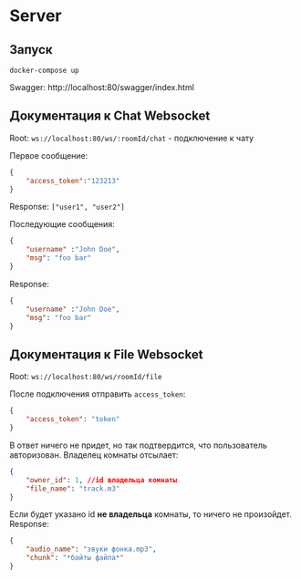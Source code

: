 # Server
## Запуск
`docker-compose up`

Swagger: http://localhost:80/swagger/index.html

## Документация к Chat Websocket

Root: `ws://localhost:80/ws/:roomId/chat` - подключение к чату

Первое сообщение:
```json
{
    "access_token":"123213"
}
```
Response: `["user1", "user2"]`

Последующие сообщения:
```json
{
    "username" :"John Doe",
    "msg": "foo bar"
}
```

Response:

```json
{
    "username" :"John Doe",
    "msg": "foo bar"
}
```


## Документация к File Websocket
Root: `ws://localhost:80/ws/roomId/file`

После подключения отправить `access_token`:
```json
{
    "access_token": "token"
}
```
В ответ ничего не придет, но так подтвердится, что пользователь авторизован.
Владелец комнаты отсылает:
```json
{
    "owner_id": 1, //id владельца комнаты 
    "file_name": "track.m3"
}
```
Если будет указано id **не владельца** комнаты, то ничего не произойдет.
Response:
```json
{
    "audio_name": "звуки фонка.mp3",
    "chunk": "*байты файла*"
}
```
